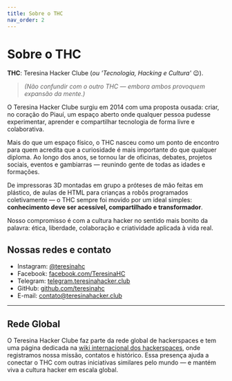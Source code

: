 ```yaml
---
title: Sobre o THC
nav_order: 2
---
```


# Sobre o THC

**THC**: Teresina Hacker Clube (_ou 'Tecnologia, Hacking e Cultura'_ 😉).  
>_(Não confundir com o outro THC — embora ambos provoquem expansão da mente.)_

O Teresina Hacker Clube surgiu em 2014 com uma proposta ousada: criar, no coração do Piauí, um espaço aberto onde qualquer pessoa pudesse experimentar, aprender e compartilhar tecnologia de forma livre e colaborativa.

Mais do que um espaço físico, o THC nasceu como um ponto de encontro para quem acredita que a curiosidade é mais importante do que qualquer diploma. Ao longo dos anos, se tornou lar de oficinas, debates, projetos sociais, eventos e gambiarras — reunindo gente de todas as idades e formações.

De impressoras 3D montadas em grupo a próteses de mão feitas em plástico, de aulas de HTML para crianças a robôs programados coletivamente — o THC sempre foi movido por um ideal simples: **conhecimento deve ser acessível, compartilhado e transformador**.

Nosso compromisso é com a cultura hacker no sentido mais bonito da palavra: ética, liberdade, colaboração e criatividade aplicada à vida real.

## Nossas redes e contato

- Instagram: [@teresinahc](https://instagram.com/teresinahc)
- Facebook: [facebook.com/TeresinaHC](https://facebook.com/TeresinaHC)
- Telegram: [telegram.teresinahacker.club](https://telegram.teresinahacker.club)
- GitHub: [github.com/teresinahc](https://github.com/teresinahc)
- E-mail: [contato@teresinahacker.club](mailto:contato@teresinahacker.club)

---

## Rede Global

O Teresina Hacker Clube faz parte da rede global de hackerspaces e tem uma página dedicada na [wiki internacional dos hackerspaces](https://wiki.hackerspaces.org/Teresinahc), onde registramos nossa missão, contatos e histórico. Essa presença ajuda a conectar o THC com outras iniciativas similares pelo mundo — e mantém viva a cultura hacker em escala global.
